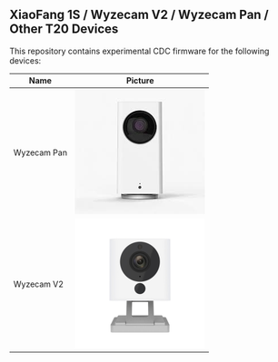 ## XiaoFang 1S / Wyzecam V2 / Wyzecam Pan / Other T20 Devices

This repository contains experimental CDC firmware for the following devices:

Name | Picture
--- | ---
Wyzecam Pan | ![Dafang](/dafang.png)
Wyzecam V2 | ![XiaoFang](/xiaofang.png)
